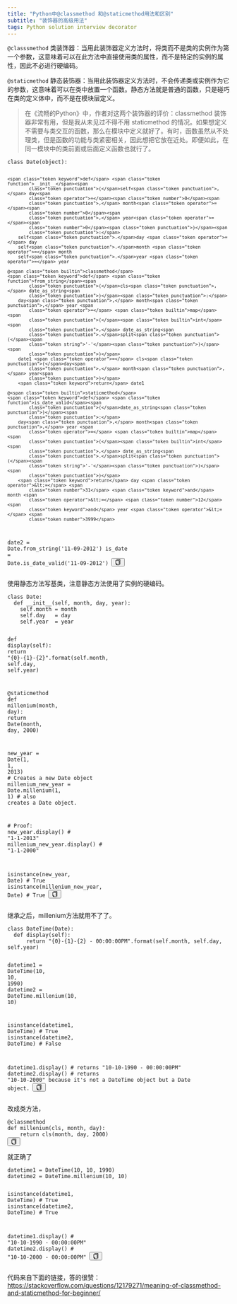 ```yaml
---
title: "Python中@classmethod 和@staticmethod用法和区别"
subtitle: "装饰器的高级用法"
tags: Python solution interview decorator
---
```



<p><code>@classsmethod</code>
    类装饰器：当用此装饰器定义方法时，将类而不是类的实例作为第一个参数，这意味着可以在此方法中直接使用类的属性，而不是特定的实例的属性，因此不必进行硬编码。
</p>
<p><code>@staticmethod</code> 静态装饰器：当用此装饰器定义方法时，不会传递类或实例作为它的参数，这意味着可以在类中放置一个函数。静态方法就是普通的函数，只是碰巧在类的定义体中，而不是在模块层定义。
</p>
<blockquote>
    <p>在《流畅的Python》中，作者对这两个装饰器的评价：classmethod 装饰器非常有用，但是我从未见过不得不用 staticmethod
        的情况。如果想定义不需要与类交互的函数，那么在模块中定义就好了。有时，函数虽然从不处理类，但是函数的功能与类紧密相关，因此想把它放在近处。即便如此，在同一模块中的类前面或后面定义函数也就行了。</p>
</blockquote>
<pre class="line-numbers  language-python"><code class="python  language-python"><span
        class="token keyword">class</span> <span class="token class-name">Date</span><span
        class="token punctuation">(</span><span class="token builtin">object</span><span
        class="token punctuation">)</span><span class="token punctuation">:</span>

    <span class="token keyword">def</span> <span class="token function">__init__</span><span
            class="token punctuation">(</span>self<span class="token punctuation">,</span> day<span
            class="token operator">=</span><span class="token number">0</span><span
            class="token punctuation">,</span> month<span class="token operator">=</span><span
            class="token number">0</span><span
            class="token punctuation">,</span> year<span class="token operator">=</span><span
            class="token number">0</span><span class="token punctuation">)</span><span
            class="token punctuation">:</span>
        self<span class="token punctuation">.</span>day <span class="token operator">=</span> day
        self<span class="token punctuation">.</span>month <span class="token operator">=</span> month
        self<span class="token punctuation">.</span>year <span class="token operator">=</span> year

    @<span class="token builtin">classmethod</span>
    <span class="token keyword">def</span> <span class="token function">from_string</span><span
            class="token punctuation">(</span>cls<span class="token punctuation">,</span> date_as_string<span
            class="token punctuation">)</span><span class="token punctuation">:</span>
        day<span class="token punctuation">,</span> month<span class="token punctuation">,</span> year <span
            class="token operator">=</span> <span class="token builtin">map</span><span
            class="token punctuation">(</span><span class="token builtin">int</span><span
            class="token punctuation">,</span> date_as_string<span
            class="token punctuation">.</span>split<span class="token punctuation">(</span><span
            class="token string">'-'</span><span class="token punctuation">)</span><span
            class="token punctuation">)</span>
        date1 <span class="token operator">=</span> cls<span class="token punctuation">(</span>day<span
            class="token punctuation">,</span> month<span class="token punctuation">,</span> year<span
            class="token punctuation">)</span>
        <span class="token keyword">return</span> date1

    @<span class="token builtin">staticmethod</span>
    <span class="token keyword">def</span> <span class="token function">is_date_valid</span><span
            class="token punctuation">(</span>date_as_string<span class="token punctuation">)</span><span
            class="token punctuation">:</span>
        day<span class="token punctuation">,</span> month<span class="token punctuation">,</span> year <span
            class="token operator">=</span> <span class="token builtin">map</span><span
            class="token punctuation">(</span><span class="token builtin">int</span><span
            class="token punctuation">,</span> date_as_string<span
            class="token punctuation">.</span>split<span class="token punctuation">(</span><span
            class="token string">'-'</span><span class="token punctuation">)</span><span
            class="token punctuation">)</span>
        <span class="token keyword">return</span> day <span class="token operator">&lt;=</span> <span
            class="token number">31</span> <span class="token keyword">and</span> month <span
            class="token operator">&lt;=</span> <span class="token number">12</span> <span
            class="token keyword">and</span> year <span class="token operator">&lt;=</span> <span
            class="token number">3999</span>

date2 <span class="token operator">=</span> Date<span class="token punctuation">.</span>from_string<span
            class="token punctuation">(</span><span class="token string">'11-09-2012'</span><span
            class="token punctuation">)</span>
is_date <span class="token operator">=</span> Date<span class="token punctuation">.</span>is_date_valid<span
            class="token punctuation">(</span><span class="token string">'11-09-2012'</span><span
            class="token punctuation">)</span>
<span aria-hidden="true"
      class="line-numbers-rows"><span></span><span></span><span></span><span></span><span></span><span></span><span></span><span></span><span></span><span></span><span></span><span></span><span></span><span></span><span></span><span></span><span></span><span></span><span></span><span></span></span></code><button
        class="VJbwyy" type="button" aria-label="复制代码"><i aria-label="icon: copy" class="anticon anticon-copy"><svg
        viewBox="64 64 896 896" focusable="false" class="" data-icon="copy" width="1em" height="1em"
        fill="currentColor" aria-hidden="true"><path
        d="M832 64H296c-4.4 0-8 3.6-8 8v56c0 4.4 3.6 8 8 8h496v688c0 4.4 3.6 8 8 8h56c4.4 0 8-3.6 8-8V96c0-17.7-14.3-32-32-32zM704 192H192c-17.7 0-32 14.3-32 32v530.7c0 8.5 3.4 16.6 9.4 22.6l173.3 173.3c2.2 2.2 4.7 4 7.4 5.5v1.9h4.2c3.5 1.3 7.2 2 11 2H704c17.7 0 32-14.3 32-32V224c0-17.7-14.3-32-32-32zM350 856.2L263.9 770H350v86.2zM664 888H414V746c0-22.1-17.9-40-40-40H232V264h432v624z"></path></svg></i></button></pre>
<p>使用静态方法写基类，注意静态方法使用了实例的硬编码。</p>
<pre class="line-numbers  language-python"><code class="python  language-python"><span
        class="token keyword">class</span> <span class="token class-name">Date</span><span
        class="token punctuation">:</span>
  <span class="token keyword">def</span> <span class="token function">__init__</span><span
            class="token punctuation">(</span>self<span class="token punctuation">,</span> month<span
            class="token punctuation">,</span> day<span class="token punctuation">,</span> year<span
            class="token punctuation">)</span><span class="token punctuation">:</span>
    self<span class="token punctuation">.</span>month <span class="token operator">=</span> month
    self<span class="token punctuation">.</span>day   <span class="token operator">=</span> day
    self<span class="token punctuation">.</span>year  <span class="token operator">=</span> year

  <span class="token keyword">def</span> <span class="token function">display</span><span
            class="token punctuation">(</span>self<span class="token punctuation">)</span><span
            class="token punctuation">:</span>
    <span class="token keyword">return</span> <span class="token string">"{0}-{1}-{2}"</span><span
            class="token punctuation">.</span><span class="token builtin">format</span><span
            class="token punctuation">(</span>self<span class="token punctuation">.</span>month<span
            class="token punctuation">,</span> self<span class="token punctuation">.</span>day<span
            class="token punctuation">,</span> self<span class="token punctuation">.</span>year<span
            class="token punctuation">)</span>

  @<span class="token builtin">staticmethod</span>
  <span class="token keyword">def</span> <span class="token function">millenium</span><span
            class="token punctuation">(</span>month<span class="token punctuation">,</span> day<span
            class="token punctuation">)</span><span class="token punctuation">:</span>
    <span class="token keyword">return</span> Date<span class="token punctuation">(</span>month<span
            class="token punctuation">,</span> day<span class="token punctuation">,</span> <span
            class="token number">2000</span><span class="token punctuation">)</span>

new_year <span class="token operator">=</span> Date<span class="token punctuation">(</span><span
            class="token number">1</span><span class="token punctuation">,</span> <span
            class="token number">1</span><span class="token punctuation">,</span> <span
            class="token number">2013</span><span class="token punctuation">)</span>               <span
            class="token comment"># Creates a new Date object</span>
millenium_new_year <span class="token operator">=</span> Date<span class="token punctuation">.</span>millenium<span
            class="token punctuation">(</span><span class="token number">1</span><span
            class="token punctuation">,</span> <span class="token number">1</span><span
            class="token punctuation">)</span> <span class="token comment"># also creates a Date object. </span>

<span class="token comment"># Proof:</span>
new_year<span class="token punctuation">.</span>display<span class="token punctuation">(</span><span
            class="token punctuation">)</span>           <span class="token comment"># "1-1-2013"</span>
millenium_new_year<span class="token punctuation">.</span>display<span class="token punctuation">(</span><span
            class="token punctuation">)</span> <span class="token comment"># "1-1-2000"</span>

<span class="token builtin">isinstance</span><span class="token punctuation">(</span>new_year<span
            class="token punctuation">,</span> Date<span class="token punctuation">)</span> <span
            class="token comment"># True</span>
<span class="token builtin">isinstance</span><span class="token punctuation">(</span>millenium_new_year<span
            class="token punctuation">,</span> Date<span class="token punctuation">)</span> <span
            class="token comment"># True</span>
<span aria-hidden="true"
      class="line-numbers-rows"><span></span><span></span><span></span><span></span><span></span><span></span><span></span><span></span><span></span><span></span><span></span><span></span><span></span><span></span><span></span><span></span><span></span><span></span><span></span><span></span><span></span><span></span></span></code><button
        class="VJbwyy" type="button" aria-label="复制代码"><i aria-label="icon: copy" class="anticon anticon-copy"><svg
        viewBox="64 64 896 896" focusable="false" class="" data-icon="copy" width="1em" height="1em"
        fill="currentColor" aria-hidden="true"><path
        d="M832 64H296c-4.4 0-8 3.6-8 8v56c0 4.4 3.6 8 8 8h496v688c0 4.4 3.6 8 8 8h56c4.4 0 8-3.6 8-8V96c0-17.7-14.3-32-32-32zM704 192H192c-17.7 0-32 14.3-32 32v530.7c0 8.5 3.4 16.6 9.4 22.6l173.3 173.3c2.2 2.2 4.7 4 7.4 5.5v1.9h4.2c3.5 1.3 7.2 2 11 2H704c17.7 0 32-14.3 32-32V224c0-17.7-14.3-32-32-32zM350 856.2L263.9 770H350v86.2zM664 888H414V746c0-22.1-17.9-40-40-40H232V264h432v624z"></path></svg></i></button></pre>
<p>继承之后，millenium方法就用不了了。</p>
<pre class="line-numbers  language-python"><code class="python  language-python"><span
        class="token keyword">class</span> <span class="token class-name">DateTime</span><span
        class="token punctuation">(</span>Date<span class="token punctuation">)</span><span
        class="token punctuation">:</span>
  <span class="token keyword">def</span> <span class="token function">display</span><span
            class="token punctuation">(</span>self<span class="token punctuation">)</span><span
            class="token punctuation">:</span>
      <span class="token keyword">return</span> <span class="token string">"{0}-{1}-{2} - 00:00:00PM"</span><span
            class="token punctuation">.</span><span class="token builtin">format</span><span
            class="token punctuation">(</span>self<span class="token punctuation">.</span>month<span
            class="token punctuation">,</span> self<span class="token punctuation">.</span>day<span
            class="token punctuation">,</span> self<span class="token punctuation">.</span>year<span
            class="token punctuation">)</span>

datetime1 <span class="token operator">=</span> DateTime<span class="token punctuation">(</span><span
            class="token number">10</span><span class="token punctuation">,</span> <span
            class="token number">10</span><span class="token punctuation">,</span> <span
            class="token number">1990</span><span class="token punctuation">)</span>
datetime2 <span class="token operator">=</span> DateTime<span class="token punctuation">.</span>millenium<span
            class="token punctuation">(</span><span class="token number">10</span><span
            class="token punctuation">,</span> <span class="token number">10</span><span
            class="token punctuation">)</span>

<span class="token builtin">isinstance</span><span class="token punctuation">(</span>datetime1<span
            class="token punctuation">,</span> DateTime<span class="token punctuation">)</span> <span
            class="token comment"># True</span>
<span class="token builtin">isinstance</span><span class="token punctuation">(</span>datetime2<span
            class="token punctuation">,</span> DateTime<span class="token punctuation">)</span> <span
            class="token comment"># False</span>

datetime1<span class="token punctuation">.</span>display<span class="token punctuation">(</span><span
            class="token punctuation">)</span> <span
            class="token comment"># returns "10-10-1990 - 00:00:00PM"</span>
datetime2<span class="token punctuation">.</span>display<span class="token punctuation">(</span><span
            class="token punctuation">)</span> <span class="token comment"># returns "10-10-2000" because it's not a DateTime object but a Date object.</span>
<span aria-hidden="true"
      class="line-numbers-rows"><span></span><span></span><span></span><span></span><span></span><span></span><span></span><span></span><span></span><span></span><span></span><span></span></span></code><button
        class="VJbwyy" type="button" aria-label="复制代码"><i aria-label="icon: copy" class="anticon anticon-copy"><svg
        viewBox="64 64 896 896" focusable="false" class="" data-icon="copy" width="1em" height="1em"
        fill="currentColor" aria-hidden="true"><path
        d="M832 64H296c-4.4 0-8 3.6-8 8v56c0 4.4 3.6 8 8 8h496v688c0 4.4 3.6 8 8 8h56c4.4 0 8-3.6 8-8V96c0-17.7-14.3-32-32-32zM704 192H192c-17.7 0-32 14.3-32 32v530.7c0 8.5 3.4 16.6 9.4 22.6l173.3 173.3c2.2 2.2 4.7 4 7.4 5.5v1.9h4.2c3.5 1.3 7.2 2 11 2H704c17.7 0 32-14.3 32-32V224c0-17.7-14.3-32-32-32zM350 856.2L263.9 770H350v86.2zM664 888H414V746c0-22.1-17.9-40-40-40H232V264h432v624z"></path></svg></i></button></pre>
<p>改成类方法，</p>
<pre class="line-numbers  language-python"><code class="python  language-python"><span
        class="token decorator annotation punctuation">@classmethod</span>
<span class="token keyword">def</span> <span class="token function">millenium</span><span
            class="token punctuation">(</span>cls<span class="token punctuation">,</span> month<span
            class="token punctuation">,</span> day<span class="token punctuation">)</span><span
            class="token punctuation">:</span>
    <span class="token keyword">return</span> cls<span class="token punctuation">(</span>month<span
            class="token punctuation">,</span> day<span class="token punctuation">,</span> <span
            class="token number">2000</span><span class="token punctuation">)</span>
<span aria-hidden="true" class="line-numbers-rows"><span></span><span></span><span></span></span></code><button
        class="VJbwyy" type="button" aria-label="复制代码"><i aria-label="icon: copy" class="anticon anticon-copy"><svg
        viewBox="64 64 896 896" focusable="false" class="" data-icon="copy" width="1em" height="1em"
        fill="currentColor" aria-hidden="true"><path
        d="M832 64H296c-4.4 0-8 3.6-8 8v56c0 4.4 3.6 8 8 8h496v688c0 4.4 3.6 8 8 8h56c4.4 0 8-3.6 8-8V96c0-17.7-14.3-32-32-32zM704 192H192c-17.7 0-32 14.3-32 32v530.7c0 8.5 3.4 16.6 9.4 22.6l173.3 173.3c2.2 2.2 4.7 4 7.4 5.5v1.9h4.2c3.5 1.3 7.2 2 11 2H704c17.7 0 32-14.3 32-32V224c0-17.7-14.3-32-32-32zM350 856.2L263.9 770H350v86.2zM664 888H414V746c0-22.1-17.9-40-40-40H232V264h432v624z"></path></svg></i></button></pre>
<p>就正确了</p>
<pre class="line-numbers  language-python"><code class="python  language-python">datetime1 <span
        class="token operator">=</span> DateTime<span class="token punctuation">(</span><span
        class="token number">10</span><span
        class="token punctuation">,</span> <span class="token number">10</span><span
        class="token punctuation">,</span> <span class="token number">1990</span><span
        class="token punctuation">)</span>
datetime2 <span class="token operator">=</span> DateTime<span class="token punctuation">.</span>millenium<span
            class="token punctuation">(</span><span class="token number">10</span><span
            class="token punctuation">,</span> <span class="token number">10</span><span
            class="token punctuation">)</span>

<span class="token builtin">isinstance</span><span class="token punctuation">(</span>datetime1<span
            class="token punctuation">,</span> DateTime<span class="token punctuation">)</span> <span
            class="token comment"># True</span>
<span class="token builtin">isinstance</span><span class="token punctuation">(</span>datetime2<span
            class="token punctuation">,</span> DateTime<span class="token punctuation">)</span> <span
            class="token comment"># True</span>

datetime1<span class="token punctuation">.</span>display<span class="token punctuation">(</span><span
            class="token punctuation">)</span> <span class="token comment"># "10-10-1990 - 00:00:00PM"</span>
datetime2<span class="token punctuation">.</span>display<span class="token punctuation">(</span><span
            class="token punctuation">)</span> <span class="token comment"># "10-10-2000 - 00:00:00PM"</span>
<span aria-hidden="true"
      class="line-numbers-rows"><span></span><span></span><span></span><span></span><span></span><span></span><span></span><span></span></span></code><button
        class="VJbwyy" type="button" aria-label="复制代码"><i aria-label="icon: copy" class="anticon anticon-copy"><svg
        viewBox="64 64 896 896" focusable="false" class="" data-icon="copy" width="1em" height="1em"
        fill="currentColor" aria-hidden="true"><path
        d="M832 64H296c-4.4 0-8 3.6-8 8v56c0 4.4 3.6 8 8 8h496v688c0 4.4 3.6 8 8 8h56c4.4 0 8-3.6 8-8V96c0-17.7-14.3-32-32-32zM704 192H192c-17.7 0-32 14.3-32 32v530.7c0 8.5 3.4 16.6 9.4 22.6l173.3 173.3c2.2 2.2 4.7 4 7.4 5.5v1.9h4.2c3.5 1.3 7.2 2 11 2H704c17.7 0 32-14.3 32-32V224c0-17.7-14.3-32-32-32zM350 856.2L263.9 770H350v86.2zM664 888H414V746c0-22.1-17.9-40-40-40H232V264h432v624z"></path></svg></i></button></pre>
<p>代码来自下面的链接，答的很赞：<br>
    <a href="https://stackoverflow.com/questions/12179271/meaning-of-classmethod-and-staticmethod-for-beginner/"
       target="_blank" rel="nofollow">https://stackoverflow.com/questions/12179271/meaning-of-classmethod-and-staticmethod-for-beginner/</a>
</p>

